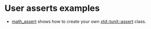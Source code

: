 # User asserts examples

* [math_assert](math_assert/README.md) shows how to create your own [xtd::tunit::assert](../../../src/xtd.tunit/include/xtd/tunit/assert.h) class.
